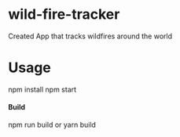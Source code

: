 # wild-fire-tracker

Created App that tracks wildfires around the world

# Usage
npm install
npm start


#### Build
npm run build
or
yarn build

